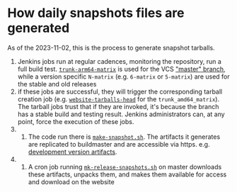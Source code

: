 # How daily snapshots files are generated

As of the 2023-11-02, this is the process to generate snapshot tarballs.

1. Jenkins jobs run at regular cadences, monitoring the repository, run a full build test.
   [`trunk-arm64-matrix`](https://build.squid-cache.org/job/trunk-arm64-matrix/) is used for the
   VCS ["master" branch](https://github.com/squid-cache/squid/tree/master/),
   while a version specific `N-matrix` (e.g. `6-matrix` or `5-matrix`) are used for the stable and old releases
1. if these jobs are successful, they will trigger the corresponding tarball creation job
   (e.g. [`website-tarballs-head`](https://build.squid-cache.org/job/website-tarballs-head/) for the `trunk_amd64_matrix`).
   The tarball jobs trust that if they are invoked, it's because the branch has a stable build and testing result.
   Jenkins administrators can, at any point, force the execution of these jobs.
1. 1. The code run there is [`make-snapshot.sh`](https://github.com/kinkie/support-tools/blob/master/squid-ci/make-snapshot.sh).
   The artifacts it generates are replicated to buildmaster and are accessible via https.
   e.g. [development version artifacts](https://build.squid-cache.org/job/website-tarballs-head/lastSuccessfulBuild/artifact/artifacts/).
1. 1. A cron job running [`mk-release-snapshots.sh`](https://github.com/squid-cache/ci/blob/main/release/mk-release-snapshots.sh) on master downloads these artifacts,
   unpacks them, and makes them available for access and download on the website
